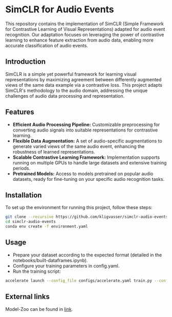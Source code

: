 # SimCLR for Audio Events

This repository contains the implementation of SimCLR (Simple Framework for Contrastive Learning of Visual Representations) adapted for audio event recognition. Our adaptation focuses on leveraging the power of contrastive learning to enhance feature extraction from audio data, enabling more accurate classification of audio events.

## Introduction

SimCLR is a simple yet powerful framework for learning visual representations by maximizing agreement between differently augmented views of the same data example via a contrastive loss. This project adapts SimCLR's methodology to the audio domain, addressing the unique challenges of audio data processing and representation.

## Features

- **Efficient Audio Processing Pipeline:** Customizable preprocessing for converting audio signals into suitable representations for contrastive learning.
- **Flexible Data Augmentation:** A set of audio-specific augmentations to generate varied views of the same audio event, enhancing the robustness of learned representations.
- **Scalable Contrastive Learning Framework:** Implementation supports running on multiple GPUs to handle large datasets and extensive training periods.
- **Pretrained Models:** Access to models pretrained on popular audio datasets, ready for fine-tuning on your specific audio recognition tasks.

## Installation

To set up the environment for running this project, follow these steps:

```bash
git clone --recursive https://github.com/kligvasser/simclr-audio-events.git
cd simclr-audio-events
conda env create -f environment.yaml
```

## Usage
- Prepare your dataset according to the expected format (detailed in the notebooks/built-dataframes.ipynb).
- Configure your training parameters in config.yaml.
- Run the training script:
```bash
accelerate launch --config_file configs/accelerate.yaml train.py --config ./configs/simclr-audioset-vitb32.yaml
```

## External links
Model-Zoo can be found in [link]([https://pages.github.com/](https://drive.google.com/drive/folders/1l9Q7hEfWZDiS6P0NLrNvzSRT63f_wWH-?usp=sharing)https://drive.google.com/drive/folders/1l9Q7hEfWZDiS6P0NLrNvzSRT63f_wWH-?usp=sharing).
